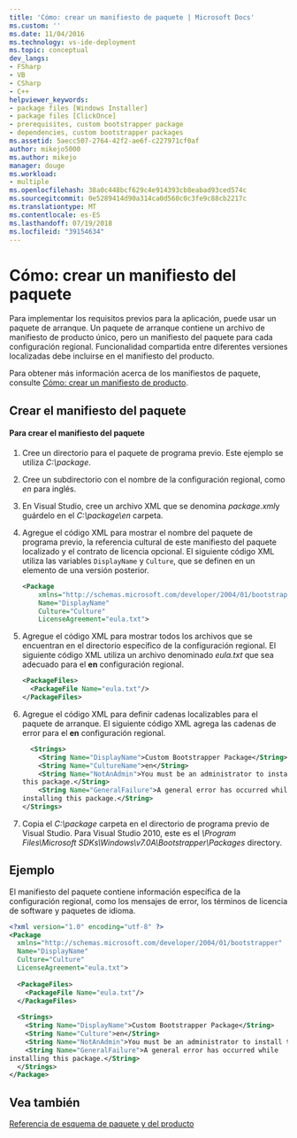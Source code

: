 ```yaml
---
title: 'Cómo: crear un manifiesto de paquete | Microsoft Docs'
ms.custom: ''
ms.date: 11/04/2016
ms.technology: vs-ide-deployment
ms.topic: conceptual
dev_langs:
- FSharp
- VB
- CSharp
- C++
helpviewer_keywords:
- package files [Windows Installer]
- package files [ClickOnce]
- prerequisites, custom bootstrapper package
- dependencies, custom bootstrapper packages
ms.assetid: 5aecc507-2764-42f2-ae6f-c227971cf0af
author: mikejo5000
ms.author: mikejo
manager: douge
ms.workload:
- multiple
ms.openlocfilehash: 38a0c448bcf629c4e914393cb8eabad93ced574c
ms.sourcegitcommit: 0e5289414d90a314ca0d560c0c3fe9c88cb2217c
ms.translationtype: MT
ms.contentlocale: es-ES
ms.lasthandoff: 07/19/2018
ms.locfileid: "39154634"
---
```

# <a name="how-to-create-a-package-manifest"></a>Cómo: crear un manifiesto del paquete
Para implementar los requisitos previos para la aplicación, puede usar un paquete de arranque. Un paquete de arranque contiene un archivo de manifiesto de producto único, pero un manifiesto del paquete para cada configuración regional. Funcionalidad compartida entre diferentes versiones localizadas debe incluirse en el manifiesto del producto.  
  
 Para obtener más información acerca de los manifiestos de paquete, consulte [Cómo: crear un manifiesto de producto](../deployment/how-to-create-a-product-manifest.md).  
  
## <a name="create-the-package-manifest"></a>Crear el manifiesto del paquete  
  
#### <a name="to-create-the-package-manifest"></a>Para crear el manifiesto del paquete  
  
1.  Cree un directorio para el paquete de programa previo. Este ejemplo se utiliza *C:\package*.  
  
2.  Cree un subdirectorio con el nombre de la configuración regional, como *en* para inglés.  
  
3.  En Visual Studio, cree un archivo XML que se denomina *package.xml*y guárdelo en el *C:\package\en* carpeta.  
  
4.  Agregue el código XML para mostrar el nombre del paquete de programa previo, la referencia cultural de este manifiesto del paquete localizado y el contrato de licencia opcional. El siguiente código XML utiliza las variables `DisplayName` y `Culture`, que se definen en un elemento de una versión posterior.  
  
    ```xml  
    <Package  
        xmlns="http://schemas.microsoft.com/developer/2004/01/bootstrapper"  
        Name="DisplayName"  
        Culture="Culture"  
        LicenseAgreement="eula.txt">  
    ```  
  
5.  Agregue el código XML para mostrar todos los archivos que se encuentran en el directorio específico de la configuración regional. El siguiente código XML utiliza un archivo denominado *eula.txt* que sea adecuado para el **en** configuración regional.  
  
    ```xml  
    <PackageFiles>  
      <PackageFile Name="eula.txt"/>  
    </PackageFiles>  
    ```  
  
6.  Agregue el código XML para definir cadenas localizables para el paquete de arranque. El siguiente código XML agrega las cadenas de error para el **en** configuración regional.  
  
    ```xml  
      <Strings>  
        <String Name="DisplayName">Custom Bootstrapper Package</String>  
        <String Name="CultureName">en</String>  
        <String Name="NotAnAdmin">You must be an administrator to install   
    this package.</String>  
        <String Name="GeneralFailure">A general error has occurred while   
    installing this package.</String>  
    </Strings>  
    ```  
  
7.  Copia el *C:\package* carpeta en el directorio de programa previo de Visual Studio. Para Visual Studio 2010, este es el *\Program Files\Microsoft SDKs\Windows\v7.0A\Bootstrapper\Packages* directory.  
  
## <a name="example"></a>Ejemplo  
 El manifiesto del paquete contiene información específica de la configuración regional, como los mensajes de error, los términos de licencia de software y paquetes de idioma.  
  
```xml  
<?xml version="1.0" encoding="utf-8" ?>  
<Package  
  xmlns="http://schemas.microsoft.com/developer/2004/01/bootstrapper"  
  Name="DisplayName"  
  Culture="Culture"  
  LicenseAgreement="eula.txt">  
  
  <PackageFiles>  
    <PackageFile Name="eula.txt"/>  
  </PackageFiles>  
  
  <Strings>  
    <String Name="DisplayName">Custom Bootstrapper Package</String>  
    <String Name="Culture">en</String>  
    <String Name="NotAnAdmin">You must be an administrator to install this package.</String>  
    <String Name="GeneralFailure">A general error has occurred while   
installing this package.</String>  
  </Strings>  
</Package>  
```  
  
## <a name="see-also"></a>Vea también  
 [Referencia de esquema de paquete y del producto](../deployment/product-and-package-schema-reference.md)